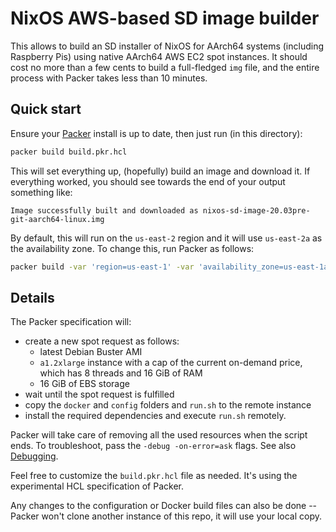 # NixOS AWS-based SD image builder

This allows to build an SD installer of NixOS for AArch64 systems (including Raspberry Pis) using
native AArch64 AWS EC2 spot instances. It should cost no more than a few cents to build a
full-fledged `img` file, and the entire process with Packer takes less than 10 minutes.

## Quick start

Ensure your [Packer](https://www.packer.io/) install is up to date, then just run
(in this directory):

```sh
packer build build.pkr.hcl
```

This will set everything up, (hopefully) build an image and download it. If everything worked,
you should see towards the end of your output something like:

```Image successfully built and downloaded as nixos-sd-image-20.03pre-git-aarch64-linux.img```

By default, this will run on the `us-east-2` region and it will use `us-east-2a` as the
availability zone. To change this, run Packer as follows:

```sh
packer build -var 'region=us-east-1' -var 'availability_zone=us-east-1a' build.pkr.hcl
```

## Details

The Packer specification will:
- create a new spot request as follows:
  - latest Debian Buster AMI
  - `a1.2xlarge` instance with a cap of the current on-demand price, which has 8 threads and
    16 GiB of RAM
  - 16 GiB of EBS storage
- wait until the spot request is fulfilled
- copy the `docker` and `config` folders and `run.sh` to the remote instance
- install the required dependencies and execute `run.sh` remotely.

Packer will take care of removing all the used resources when the script ends. To troubleshoot,
pass the `-debug -on-error=ask` flags. See also
[Debugging](https://www.packer.io/docs/other/debugging.html).

Feel free to customize the `build.pkr.hcl` file as needed. It's using the experimental HCL
specification of Packer.

Any changes to the configuration or Docker build files can also be done -- Packer won't clone
another instance of this repo, it will use your local copy.
